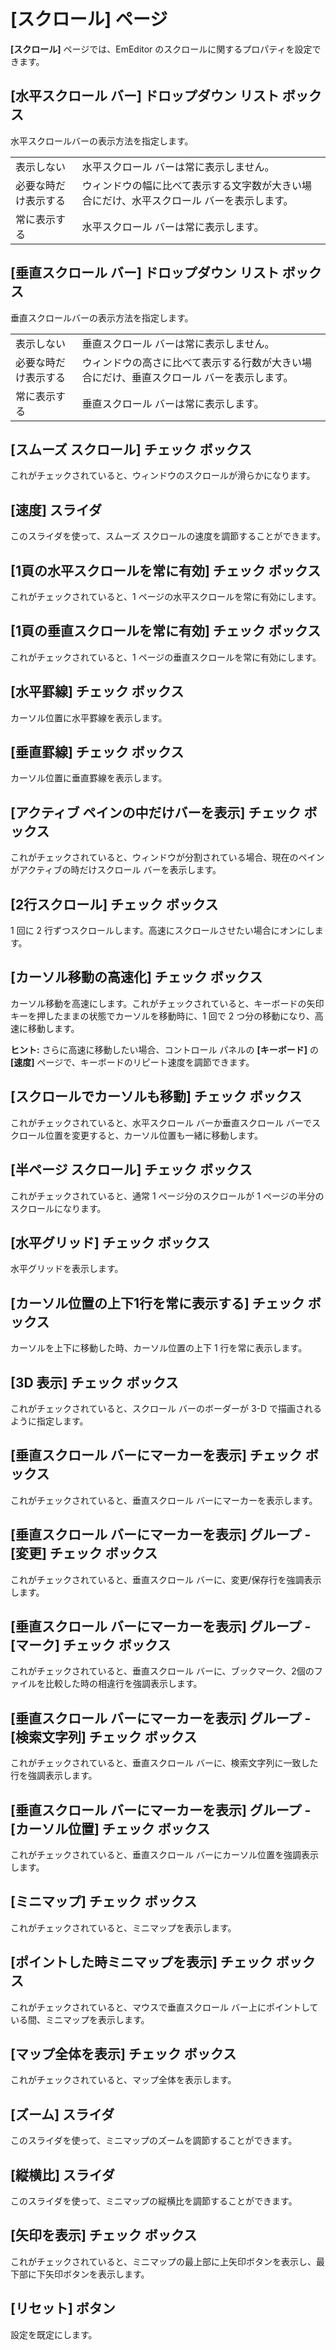 # \[スクロール\] ページ

**\[スクロール\]** ページでは、EmEditor のスクロールに関するプロパティを設定できます。

## \[水平スクロール バー\] ドロップダウン リスト ボックス

水平スクロールバーの表示方法を指定します。

|     |     |
| --- | --- |
| 表示しない | 水平スクロール バーは常に表示しません。 |
| 必要な時だけ表示する | ウィンドウの幅に比べて表示する文字数が大きい場合にだけ、水平スクロール バーを表示します。 |
| 常に表示する | 水平スクロール バーは常に表示します。 |

## \[垂直スクロール バー\] ドロップダウン リスト ボックス

垂直スクロールバーの表示方法を指定します。

|     |     |
| --- | --- |
| 表示しない | 垂直スクロール バーは常に表示しません。 |
| 必要な時だけ表示する | ウィンドウの高さに比べて表示する行数が大きい場合にだけ、垂直スクロール バーを表示します。 |
| 常に表示する | 垂直スクロール バーは常に表示します。 |

## \[スムーズ スクロール\] チェック ボックス

これがチェックされていると、ウィンドウのスクロールが滑らかになります。

## \[速度\] スライダ

このスライダを使って、スムーズ スクロールの速度を調節することができます。

## \[1頁の水平スクロールを常に有効\] チェック ボックス

これがチェックされていると、1 ページの水平スクロールを常に有効にします。

## \[1頁の垂直スクロールを常に有効\] チェック ボックス

これがチェックされていると、1 ページの垂直スクロールを常に有効にします。

## \[水平罫線\] チェック ボックス

カーソル位置に水平罫線を表示します。

## \[垂直罫線\] チェック ボックス

カーソル位置に垂直罫線を表示します。

## \[アクティブ ペインの中だけバーを表示\] チェック ボックス

これがチェックされていると、ウィンドウが分割されている場合、現在のペインがアクティブの時だけスクロール バーを表示します。

## \[2行スクロール\] チェック ボックス

1 回に 2 行ずつスクロールします。高速にスクロールさせたい場合にオンにします。

## \[カーソル移動の高速化\] チェック ボックス

カーソル移動を高速にします。これがチェックされていると、キーボードの矢印キーを押したままの状態でカーソルを移動時に、1 回で 2
つ分の移動になり、高速に移動します。

**ヒント:** さらに高速に移動したい場合、コントロール パネルの **\[キーボード\]** の **\[速度\]** ページで、キーボードのリピート速度を調節できます。

## \[スクロールでカーソルも移動\] チェック ボックス

これがチェックされていると、水平スクロール バーか垂直スクロール バーでスクロール位置を変更すると、カーソル位置も一緒に移動します。

## \[半ページ スクロール\] チェック ボックス

これがチェックされていると、通常 1 ページ分のスクロールが 1 ページの半分のスクロールになります。

## \[水平グリッド\] チェック ボックス

水平グリッドを表示します。

## \[カーソル位置の上下1行を常に表示する\] チェック ボックス

カーソルを上下に移動した時、カーソル位置の上下 1 行を常に表示します。

## \[3D 表示\] チェック ボックス

これがチェックされていると、スクロール バーのボーダーが 3-D で描画されるように指定します。

## \[垂直スクロール バーにマーカーを表示\] チェック ボックス

これがチェックされていると、垂直スクロール バーにマーカーを表示します。

## \[垂直スクロール バーにマーカーを表示\] グループ \- \[変更\] チェック ボックス

これがチェックされていると、垂直スクロール バーに、変更/保存行を強調表示します。

## \[垂直スクロール バーにマーカーを表示\] グループ \- \[マーク\] チェック ボックス

これがチェックされていると、垂直スクロール バーに、ブックマーク、2個のファイルを比較した時の相違行を強調表示します。

## \[垂直スクロール バーにマーカーを表示\] グループ \- \[検索文字列\] チェック ボックス

これがチェックされていると、垂直スクロール バーに、検索文字列に一致した行を強調表示します。

## \[垂直スクロール バーにマーカーを表示\] グループ \- \[カーソル位置\] チェック ボックス

これがチェックされていると、垂直スクロール バーにカーソル位置を強調表示します。

## \[ミニマップ\] チェック ボックス

これがチェックされていると、ミニマップを表示します。

## \[ポイントした時ミニマップを表示\] チェック ボックス

これがチェックされていると、マウスで垂直スクロール バー上にポイントしている間、ミニマップを表示します。

## \[マップ全体を表示\] チェック ボックス

これがチェックされていると、マップ全体を表示します。

## \[ズーム\] スライダ

このスライダを使って、ミニマップのズームを調節することができます。

## \[縦横比\] スライダ

このスライダを使って、ミニマップの縦横比を調節することができます。

## \[矢印を表示\] チェック ボックス

これがチェックされていると、ミニマップの最上部に上矢印ボタンを表示し、最下部に下矢印ボタンを表示します。

## \[リセット\] ボタン

設定を既定にします。

